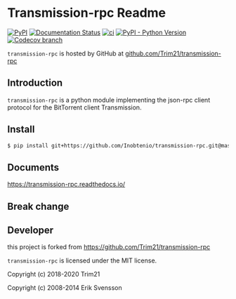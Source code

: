 # Transmission-rpc Readme

[![PyPI](https://img.shields.io/pypi/v/transmission-rpc)](https://pypi.org/project/transmission-rpc/)
[![Documentation Status](https://readthedocs.org/projects/transmission-rpc/badge/?version=stable)](https://transmission-rpc.readthedocs.io/en/stable/?badge=stable)
[![ci](https://github.com/Trim21/transmission-rpc/workflows/ci/badge.svg)](https://github.com/Trim21/transmission-rpc/actions)
[![PyPI - Python Version](https://img.shields.io/pypi/pyversions/transmission-rpc)](https://pypi.org/project/transmission-rpc/)
[![Codecov branch](https://img.shields.io/codecov/c/github/Trim21/transmission-rpc/master)](https://codecov.io/gh/Trim21/transmission-rpc/branch/master)

`transmission-rpc` is hosted by GitHub at [github.com/Trim21/transmission-rpc](https://github.com/Trim21/transmission-rpc)

## Introduction

`transmission-rpc` is a python module implementing the json-rpc client protocol for the BitTorrent client Transmission.

## Install

```bash
$ pip install git+https://github.com/Inobtenio/transmission-rpc.git@master
```

## Documents

<https://transmission-rpc.readthedocs.io/>

## Break change

## Developer

this project is forked from https://github.com/Trim21/transmission-rpc

`transmission-rpc` is licensed under the MIT license.

Copyright (c) 2018-2020 Trim21

Copyright (c) 2008-2014 Erik Svensson

